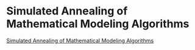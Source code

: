# Simulated Annealing of Mathematical Modeling Algorithms
[Simulated Annealing of Mathematical Modeling Algorithms](https://aiwithcloud.com/2022/09/15/simulated_annealing_of_mathematical_modeling_algorithms/)